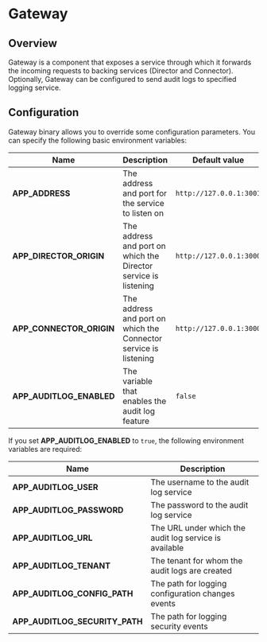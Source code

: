 # Gateway

## Overview

Gateway is a component that exposes a service through which it forwards the incoming requests to backing services (Director and Connector). Optionally, Gateway can be configured to send audit logs to specified logging service.

## Configuration

Gateway binary allows you to override some configuration parameters. You can specify the following basic environment variables:

| Name                             | Description                                                     | Default value            | 
| ---------------------------------| ----------------------------------------------------------------- | ------------------------ | 
| **APP_ADDRESS**                  | The address and port for the service to listen on                 | `http://127.0.0.1:3001`  | 
| **APP_DIRECTOR_ORIGIN**          | The address and port on which the Director service is listening   | `http://127.0.0.1:3000`  | 
| **APP_CONNECTOR_ORIGIN**         | The address and port on which the Connector service is listening  | `http://127.0.0.1:3000`  | 
| **APP_AUDITLOG_ENABLED**         | The variable that enables the audit log feature                   | `false`                  | 

If you set **APP_AUDITLOG_ENABLED** to `true`, the following environment variables are required:

| Name                             | Description                                                    | 
| -------------------------------- | -------------------------------------------------------------- |
| **APP_AUDITLOG_USER**            | The username to the audit log service                          |
| **APP_AUDITLOG_PASSWORD**        | The password to the audit log service                          |
| **APP_AUDITLOG_URL**             | The URL under which the audit log service is available         |
| **APP_AUDITLOG_TENANT**          | The tenant for whom the audit logs are created                 |
| **APP_AUDITLOG_CONFIG_PATH**     | The path for logging configuration changes events              |
| **APP_AUDITLOG_SECURITY_PATH**   | The path for logging security events                           |
